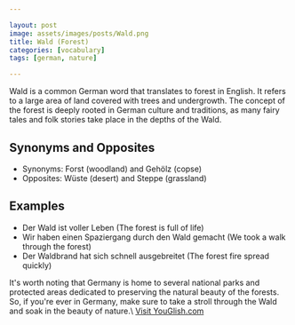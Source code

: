 ```yaml
---

layout: post
image: assets/images/posts/Wald.png
title: Wald (Forest)
categories: [vocabulary]
tags: [german, nature]

---
```


Wald is a common German word that translates to forest in English. It refers to a large area of land covered with trees and undergrowth. The concept of the forest is deeply rooted in German culture and traditions, as many fairy tales and folk stories take place in the depths of the Wald.

## Synonyms and Opposites

* Synonyms: Forst (woodland) and Gehölz (copse)
* Opposites: Wüste (desert) and Steppe (grassland)

## Examples

* Der Wald ist voller Leben (The forest is full of life)
* Wir haben einen Spaziergang durch den Wald gemacht (We took a walk through the forest)
* Der Waldbrand hat sich schnell ausgebreitet (The forest fire spread quickly) 

It's worth noting that Germany is home to several national parks and protected areas dedicated to preserving the natural beauty of the forests. So, if you're ever in Germany, make sure to take a stroll through the Wald and soak in the beauty of nature.\ <a id="yg-widget-0" class="youglish-widget" data-query="Wald" data-lang="german" data-components="8412" data-auto-start="0" data-bkg-color="theme_light" data-title="How%20to%20pronounce%20Wald%20in%20German"  rel="nofollow" href="https://youglish.com">Visit YouGlish.com</a><script async src="https://youglish.com/public/emb/widget.js" charset="utf-8"></script>